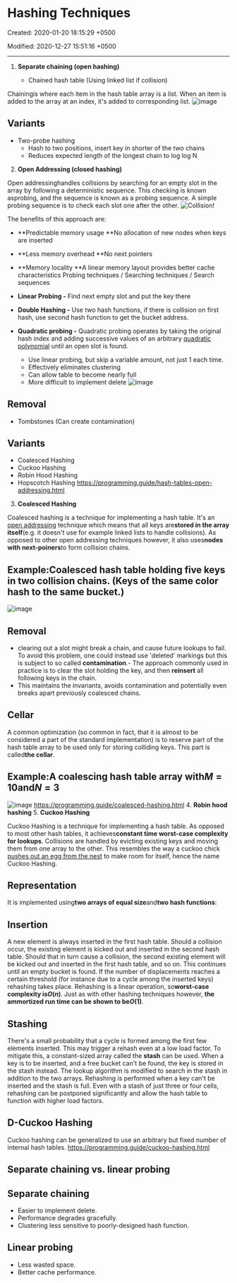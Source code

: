 # Hashing Techniques

Created: 2020-01-20 18:15:29 +0500

Modified: 2020-12-27 15:51:16 +0500

---

1. **Separate chaining (open hashing)**

   - Chained hash table (Using linked list if collision)

Chainingis where each item in the hash table array is a list. When an item is added to the array at an index, it's added to corresponding list.
![image](media/Hashing-Techniques-image1.png)

## Variants

- Two-probe hashing
  - Hash to two positions, insert key in shorter of the two chains
  - Reduces expected length of the longest chain to log log N

2. **Open Addressing (closed hashing)**

Open addressinghandles collisions by searching for an empty slot in the array by following a deterministic sequence. This checking is known asprobing, and the sequence is known as a probing sequence. A simple probing sequence is to check each slot one after the other.
![Collision! ](media/Hashing-Techniques-image2.png)

The benefits of this approach are:

- **Predictable memory usage
    **No allocation of new nodes when keys are inserted
- **Less memory overhead
    **No next pointers
- **Memory locality
    **A linear memory layout provides better cache characteristics
Probing techniques / Searching techniques / Search sequences

- **Linear Probing -** Find next empty slot and put the key there

- **Double Hashing -** Use two hash functions, if there is collision on first hash, use second hash function to get the bucket address.

- **Quadratic probing -** Quadratic probing operates by taking the original hash index and adding successive values of an arbitrary [quadratic polynomial](https://en.wikipedia.org/wiki/Quadratic_polynomial) until an open slot is found.
  - Use linear probing, but skip a variable amount, not just 1 each time.
  - Effectively eliminates clustering
  - Can allow table to become nearly full
  - More difficult to implement delete
![image](media/Hashing-Techniques-image3.png)

## Removal

- Tombstones (Can create contamination)

## Variants

- Coalesced Hashing
- Cuckoo Hashing
- Robin Hood Hashing
- Hopscotch Hashing
<https://programming.guide/hash-tables-open-addressing.html>

3. **Coalesced Hashing**

Coalesced hashing is a technique for implementing a hash table. It's an [open addressing](https://programming.guide/hash-tables-open-addressing.html) technique which means that all keys are**stored in the array itself**(e.g. it doesn't use for example linked lists to handle collisions). As opposed to other open addressing techniques however, it also uses**nodes with next-poiners**to form collision chains.

## Example:Coalesced hash table holding five keys in two collision chains. (Keys of the same color hash to the same bucket.)

![image](media/Hashing-Techniques-image4.png)

## Removal

- clearing out a slot might break a chain, and cause future lookups to fail. To avoid this problem, one could instead use 'deleted' markings but this is subject to so called **contamination**.-  The approach commonly used in practice is to clear the slot holding the key, and then **reinsert** all following keys in the chain.
- This maintains the invariants, avoids contamination and potentially even breaks apart previously coalesced chains.

## Cellar

A common optimization (so common in fact, that it is almost to be considered a part of the standard implementation) is to reserve part of the hash table array to be used only for storing colliding keys. This part is called**the cellar**.

## Example:A coalescing hash table array with*M* = 10and*N* = 3

![image](media/Hashing-Techniques-image5.png)
<https://programming.guide/coalesced-hashing.html>
4.  **Robin hood hashing**
5.  **Cuckoo Hashing**

Cuckoo Hashing is a technique for implementing a hash table. As opposed to most other hash tables, it achieves**constant time worst-case complexity for lookups**.
Collisions are handled by evicting existing keys and moving them from one array to the other. This resembles the way a cuckoo chick [pushes out an egg from the nest](https://www.youtube.com/watch?v=SO1WccH2_YM) to make room for itself, hence the name Cuckoo Hashing.

## Representation

It is implemented using**two arrays of equal size**and**two hash functions**:

## Insertion

A new element is always inserted in the first hash table. Should a collision occur, the existing element is kicked out and inserted in the second hash table. Should that in turn cause a collision, the second existing element will be kicked out and inserted in the first hash table, and so on. This continues until an empty bucket is found.
If the number of displacements reaches a certain threshold (for instance due to a cycle among the inserted keys) rehashing takes place.
Rehashing is a linear operation, so**worst-case complexity is*O*(*n*)**. Just as with other hashing techniques however, **the ammortized run time can be shown to be*O*(1)**.

## Stashing

There's a small probability that a cycle is formed among the first few elements inserted. This may trigger a rehash even at a low load factor. To mitigate this, a constant-sized array called the **stash** can be used.
When a key is to be inserted, and a free bucket can't be found, the key is stored in the stash instead. The lookup algorithm is modified to search in the stash in addition to the two arrays. Rehashing is performed when a key can't be inserted and the stash is full.
Even with a stash of just three or four cells, rehashing can be postponed significantly and allow the hash table to function with higher load factors.

## D-Cuckoo Hashing

Cuckoo hashing can be generalized to use an arbitrary but fixed number of internal hash tables.
<https://programming.guide/cuckoo-hashing.html>

## Separate chaining vs. linear probing

## Separate chaining

- Easier to implement delete.
- Performance degrades gracefully.
- Clustering less sensitive to poorly-designed hash function.

## Linear probing

- Less wasted space.
- Better cache performance.
